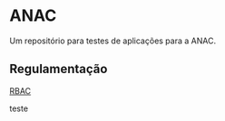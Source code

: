 # ANAC

Um repositório para testes de aplicações para a ANAC.

## Regulamentação ##

[RBAC](docs/regulamentacao/RBAC001.md)

teste
